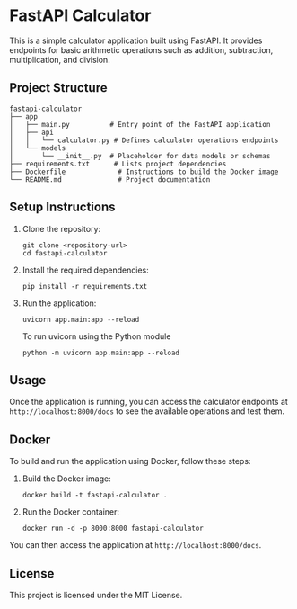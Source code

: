 # FastAPI Calculator

This is a simple calculator application built using FastAPI. It provides endpoints for basic arithmetic operations such as addition, subtraction, multiplication, and division.

## Project Structure

```
fastapi-calculator
├── app
│   ├── main.py          # Entry point of the FastAPI application
│   ├── api
│   │   └── calculator.py # Defines calculator operations endpoints
│   └── models
│       └── __init__.py  # Placeholder for data models or schemas
├── requirements.txt      # Lists project dependencies
├── Dockerfile             # Instructions to build the Docker image
└── README.md              # Project documentation
```

## Setup Instructions

1. Clone the repository:
   ```
   git clone <repository-url>
   cd fastapi-calculator
   ```

2. Install the required dependencies:
   ```
   pip install -r requirements.txt
   ```

3. Run the application:
   ```
   uvicorn app.main:app --reload

   ```
    To run uvicorn using the Python module

    ```
   python -m uvicorn app.main:app --reload

    ```

## Usage

Once the application is running, you can access the calculator endpoints at `http://localhost:8000/docs` to see the available operations and test them.

## Docker

To build and run the application using Docker, follow these steps:

1. Build the Docker image:
   ```
   docker build -t fastapi-calculator .
   ```

2. Run the Docker container:
   ```
   docker run -d -p 8000:8000 fastapi-calculator
   ```

You can then access the application at `http://localhost:8000/docs`.

## License

This project is licensed under the MIT License.